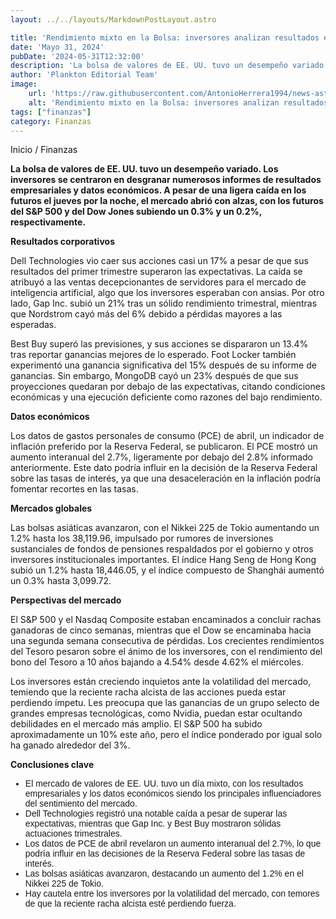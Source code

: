 ```yaml
---
layout: ../../layouts/MarkdownPostLayout.astro

title: 'Rendimiento mixto en la Bolsa: inversores analizan resultados empresariales y datos económicos'
date: 'Mayo 31, 2024'
pubDate: '2024-05-31T12:32:00'
description: 'La bolsa de valores de EE. UU. tuvo un desempeño variado. Los inversores se centraron en desgranar numerosos informes de resultados empresariales.'
author: 'Plankton Editorial Team'
image:
    url: 'https://raw.githubusercontent.com/AntonioHerrera1994/news-astro/master/src/assets/finanzas/finanzas30.webp'
    alt: 'Rendimiento mixto en la Bolsa: inversores analizan resultados empresariales y datos económicos'
tags: ["finanzas"]
category: Finanzas
---
```


<style>
    ul{
         font-family: 'Helvetica', sans-serif;
    }
</style>

<span><a href="/" style="text-decoration:none;color:#0F1416">Inicio</a> / <a href="/finanzas" style="text-decoration:none;color:#0F1416">Finanzas</a></span>


<p style="font-weight: bold;">La bolsa de valores de EE. UU. tuvo un desempeño variado. Los inversores se centraron en desgranar numerosos informes de resultados empresariales y datos económicos. A pesar de una ligera caída en los futuros el jueves por la noche, el mercado abrió con alzas, con los futuros del S&P 500 y del Dow Jones subiendo un 0.3% y un 0.2%, respectivamente.</p>

**Resultados corporativos**

Dell Technologies vio caer sus acciones casi un 17% a pesar de que sus resultados del primer trimestre superaron las expectativas. La caída se atribuyó a las ventas decepcionantes de servidores para el mercado de inteligencia artificial, algo que los inversores esperaban con ansias. Por otro lado, Gap Inc. subió un 21% tras un sólido rendimiento trimestral, mientras que Nordstrom cayó más del 6% debido a pérdidas mayores a las esperadas.

Best Buy superó las previsiones, y sus acciones se dispararon un 13.4% tras reportar ganancias mejores de lo esperado. Foot Locker también experimentó una ganancia significativa del 15% después de su informe de ganancias. Sin embargo, MongoDB cayó un 23% después de que sus proyecciones quedaran por debajo de las expectativas, citando condiciones económicas y una ejecución deficiente como razones del bajo rendimiento.

**Datos económicos**

Los datos de gastos personales de consumo (PCE) de abril, un indicador de inflación preferido por la Reserva Federal, se publicaron. El PCE mostró un aumento interanual del 2.7%, ligeramente por debajo del 2.8% informado anteriormente. Este dato podría influir en la decisión de la Reserva Federal sobre las tasas de interés, ya que una desaceleración en la inflación podría fomentar recortes en las tasas.

**Mercados globales**

Las bolsas asiáticas avanzaron, con el Nikkei 225 de Tokio aumentando un 1.2% hasta los 38,119.96, impulsado por rumores de inversiones sustanciales de fondos de pensiones respaldados por el gobierno y otros inversores institucionales importantes. El índice Hang Seng de Hong Kong subió un 1.2% hasta 18,446.05, y el índice compuesto de Shanghái aumentó un 0.3% hasta 3,099.72.

**Perspectivas del mercado**

El S&P 500 y el Nasdaq Composite estaban encaminados a concluir rachas ganadoras de cinco semanas, mientras que el Dow se encaminaba hacia una segunda semana consecutiva de pérdidas. Los crecientes rendimientos del Tesoro pesaron sobre el ánimo de los inversores, con el rendimiento del bono del Tesoro a 10 años bajando a 4.54% desde 4.62% el miércoles.

Los inversores están creciendo inquietos ante la volatilidad del mercado, temiendo que la reciente racha alcista de las acciones pueda estar perdiendo ímpetu. Les preocupa que las ganancias de un grupo selecto de grandes empresas tecnológicas, como Nvidia, puedan estar ocultando debilidades en el mercado más amplio. El S&P 500 ha subido aproximadamente un 10% este año, pero el índice ponderado por igual solo ha ganado alrededor del 3%.

**Conclusiones clave**

<ul>
<li>El mercado de valores de EE. UU. tuvo un día mixto, con los resultados empresariales y los datos económicos siendo los principales influenciadores del sentimiento del mercado.</li>
<li>Dell Technologies registró una notable caída a pesar de superar las expectativas, mientras que Gap Inc. y Best Buy mostraron sólidas actuaciones trimestrales.</li>
<li>Los datos de PCE de abril revelaron un aumento interanual del 2.7%, lo que podría influir en las decisiones de la Reserva Federal sobre las tasas de interés.</li>
<li>Las bolsas asiáticas avanzaron, destacando un aumento del 1.2% en el Nikkei 225 de Tokio.</li>
<li>Hay cautela entre los inversores por la volatilidad del mercado, con temores de que la reciente racha alcista esté perdiendo fuerza.</li>
</ul>